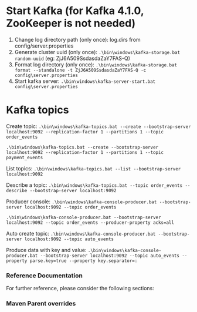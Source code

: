 # Start Kafka (for Kafka 4.1.0, ZooKeeper is not needed)
1. Change log directory path (only once): log.dirs from config/server.properties
2. Generate cluster uuid (only once): `.\bin\windows\kafka-storage.bat random-uuid` (eg: ZjJ6A509SsdasdaZaY7FAS-Q)
3. Format log directory (only once): `.\bin\windows\kafka-storage.bat format --standalone -t ZjJ6A509SsdasdaZaY7FAS-Q -c config\server.properties`
4. Start kafka server: `.\bin\windows\kafka-server-start.bat config\server.properties`

# Kafka topics
Create topic:
`.\bin\windows\kafka-topics.bat --create --bootstrap-server localhost:9092 --replication-factor 1 --partitions 1 --topic order_events`

`.\bin\windows\kafka-topics.bat --create --bootstrap-server localhost:9092 --replication-factor 1 --partitions 1 --topic payment_events`

List topics:
`.\bin\windows\kafka-topics.bat --list --bootstrap-server localhost:9092`

Describe a topic:
`.\bin\windows\kafka-topics.bat --topic order_events --describe --bootstrap-server localhost:9092`

Producer console:
`.\bin\windows\kafka-console-producer.bat --bootstrap-server localhost:9092 --topic order_events`

`.\bin\windows\kafka-console-producer.bat --bootstrap-server localhost:9092 --topic order_events --producer-property acks=all`

Auto create topic:
`.\bin\windows\kafka-console-producer.bat --bootstrap-server localhost:9092 --topic auto_events`

Produce data with key and value:
`.\bin\windows\kafka-console-producer.bat --bootstrap-server localhost:9092 --topic auto_events --property parse.key=true --property key.separator=:`

### Reference Documentation
For further reference, please consider the following sections:

### Maven Parent overrides


